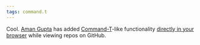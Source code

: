 ```yaml
---
tags: command.t
---
```


Cool. [Aman Gupta](https://github.com/tmm1) has added [Command-T](/wiki/Command-T)-like functionality [directly in your browser](https://github.com/blog/793-introducing-the-file-finder) while viewing repos on GitHub.
